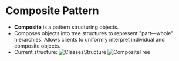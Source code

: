 # Composite Pattern

- **Composite** is a pattern structuring objects.
- Composes objects into tree structures to represent "part—whole" hierarchies. Allows clients to uniformly interpret individual and composite objects.
- Current structure:
![ClassesStructure](https://user-images.githubusercontent.com/107110699/229276394-4ddc5153-9bcd-4bb7-8af8-d6685d8937c1.png)
![CompositeTree](https://user-images.githubusercontent.com/107110699/229276400-f6839c92-b216-4c72-8599-f46e2e9d49bd.png)

